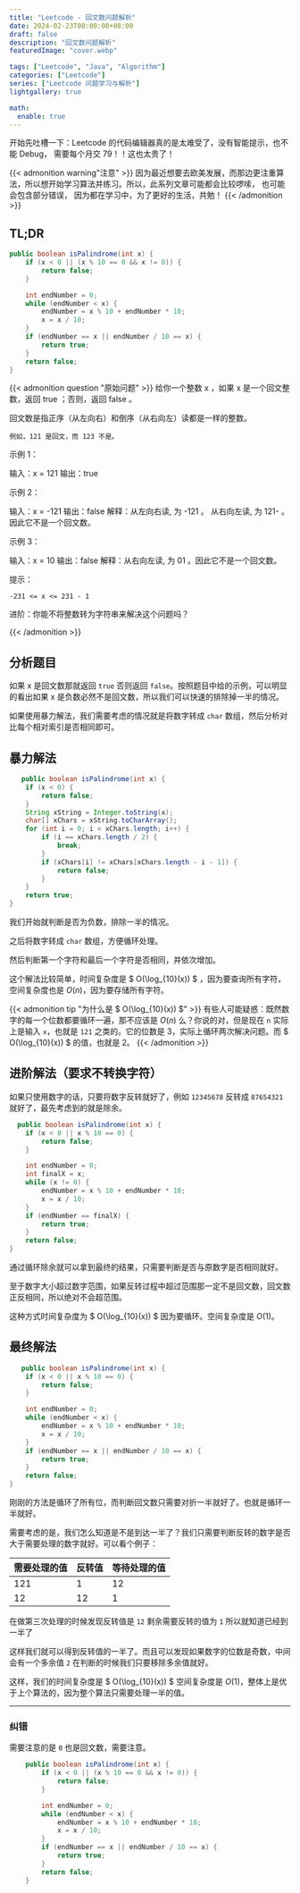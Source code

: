 ```yaml
---
title: "Leetcode - 回文数问题解析"
date: 2024-02-23T00:00:00+08:00
draft: false
description: "回文数问题解析"
featuredImage: "cover.webp"

tags: ["Leetcode", "Java", "Algorithm"]
categories: ["Leetcode"]
series: ["Leetcode 问题学习与解析"]
lightgallery: true

math:
  enable: true
---
```



开始先吐槽一下：Leetcode 的代码编辑器真的是太难受了，没有智能提示，也不能 Debug，
需要每个月交 79！！这也太贵了！
<!--more-->

{{< admonition warning"注意" >}}
因为最近想要去欧美发展，而那边更注重算法，所以想开始学习算法并练习。所以，此系列文章可能都会比较啰嗦，
也可能会包含部分错误， 因为都在学习中，为了更好的生活，共勉！
{{< /admonition >}}

## TL;DR

```java
public boolean isPalindrome(int x) {
    if (x < 0 || (x % 10 == 0 && x != 0)) {
        return false;
    }

    int endNumber = 0;
    while (endNumber < x) {
        endNumber = x % 10 + endNumber * 10;
        x = x / 10;
    }
    if (endNumber == x || endNumber / 10 == x) {
        return true;
    }
    return false;
}
```

{{< admonition question "原始问题" >}}
给你一个整数 x ，如果 x 是一个回文整数，返回 true ；否则，返回 false 。

回文数是指正序（从左向右）和倒序（从右向左）读都是一样的整数。

    例如，121 是回文，而 123 不是。

示例 1：

输入：x = 121
输出：true

示例 2：

输入：x = -121
输出：false
解释：从左向右读, 为 -121 。 从右向左读, 为 121- 。因此它不是一个回文数。

示例 3：

输入：x = 10
输出：false
解释：从右向左读, 为 01 。因此它不是一个回文数。

提示：

    -231 <= x <= 231 - 1

进阶：你能不将整数转为字符串来解决这个问题吗？

{{< /admonition >}}

## 分析题目

如果 x 是回文数那就返回 `true` 否则返回 `false`。按照题目中给的示例，可以明显的看出如果 x 是负数必然不是回文数，所以我们可以快速的排除掉一半的情况。

如果使用暴力解法，我们需要考虑的情况就是将数字转成 `char` 数组，然后分析对比每个相对索引是否相同即可。

## 暴力解法

```java
   public boolean isPalindrome(int x) {
    if (x < 0) {
        return false;
    }
    String xString = Integer.toString(x);
    char[] xChars = xString.toCharArray();
    for (int i = 0; i < xChars.length; i++) {
        if (i == xChars.length / 2) {
            break;
        }
        if (xChars[i] != xChars[xChars.length - i - 1]) {
            return false;
        }
    }
    return true;
}
```

我们开始就判断是否为负数，排除一半的情况。

之后将数字转成 `char` 数组，方便循环处理。

然后判断第一个字符和最后一个字符是否相同，并依次增加。

这个解法比较简单，时间复杂度是 $ O(\log_{10}(x)) $ ，因为要查询所有字符，空间复杂度也是 $O(n)$，因为要存储所有字符。

{{< admonition tip "为什么是 $ O(\log_{10}(x)) $" >}}
有些人可能疑惑：既然数字的每一个位数都要循环一遍，那不应该是 $O(n)$ 么？你说的对，但是现在 `n` 实际上是输入 `x`，也就是 `121`
之类的。它的位数是 3，实际上循环两次解决问题。而 $ O(\log_{10}(x)) $ 的值，也就是 2。
{{< /admonition >}}

## 进阶解法（要求不转换字符）

如果只使用数字的话，只要将数字反转就好了，例如 `12345678` 反转成 `87654321` 就好了，最先考虑到的就是除余。

```java
  public boolean isPalindrome(int x) {
    if (x < 0 || x % 10 == 0) {
        return false;
    }

    int endNumber = 0;
    int finalX = x;
    while (x != 0) {
        endNumber = x % 10 + endNumber * 10;
        x = x / 10;
    }
    if (endNumber == finalX) {
        return true;
    }
    return false;
}
```

通过循环除余就可以拿到最终的结果，只需要判断是否与原数字是否相同就好。

至于数字大小超过数字范围，如果反转过程中超过范围那一定不是回文数，回文数正反相同，所以绝对不会超范围。

这种方式时间复杂度为 $ O(\log_{10}(x)) $ 因为要循环。空间复杂度是 $O(1)$。


## 最终解法

```java
   public boolean isPalindrome(int x) {
    if (x < 0 || x % 10 == 0) {
        return false;
    }

    int endNumber = 0;
    while (endNumber < x) {
        endNumber = x % 10 + endNumber * 10;
        x = x / 10;
    }
    if (endNumber == x || endNumber / 10 == x) {
        return true;
    }
    return false;
}
```

刚刚的方法是循环了所有位，而判断回文数只需要对折一半就好了。也就是循环一半就好。

需要考虑的是，我们怎么知道是不是到达一半了？我们只需要判断反转的数字是否大于需要处理的数字就好。可以看个例子：

| 需要处理的值 | 反转值 | 等待处理的值 |
|---|---|---|
| 121 | 1 | 12 |
| 12 | 12 | 1 |

在做第三次处理的时候发现反转值是 `12` 剩余需要反转的值为 `1` 所以就知道已经到一半了

这样我们就可以得到反转值的一半了。而且可以发现如果数字的位数是奇数，中间会有一个多余值 `2` 在判断的时候我们只要移除多余值就好。

这样，我们的时间复杂度是 $ O(\log_{10}(x)) $ 空间复杂度是 $O(1)$，整体上是优于上个算法的，因为整个算法只需要处理一半的值。

---

### 纠错

需要注意的是 `0` 也是回文数，需要注意。

```java {linenos=table,hl_lines=[2]}
    public boolean isPalindrome(int x) {
        if (x < 0 || (x % 10 == 0 && x != 0)) {
            return false;
        }

        int endNumber = 0;
        while (endNumber < x) {
            endNumber = x % 10 + endNumber * 10;
            x = x / 10;
        }
        if (endNumber == x || endNumber / 10 == x) {
            return true;
        }
        return false;
    }
```
